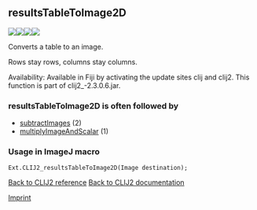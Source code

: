 ## resultsTableToImage2D
<img src="images/mini_empty_logo.png"/><img src="images/mini_clij2_logo.png"/><img src="images/mini_clijx_logo.png"/><img src="images/mini_empty_logo.png"/>

Converts a table to an image. 

Rows stay rows, columns stay columns.

Availability: Available in Fiji by activating the update sites clij and clij2.
This function is part of clij2_-2.3.0.6.jar.

### resultsTableToImage2D is often followed by
* <a href="reference_subtractImages">subtractImages</a> (2)
* <a href="reference_multiplyImageAndScalar">multiplyImageAndScalar</a> (1)


### Usage in ImageJ macro
```
Ext.CLIJ2_resultsTableToImage2D(Image destination);
```


[Back to CLIJ2 reference](https://clij.github.io/clij2-docs/reference)
[Back to CLIJ2 documentation](https://clij.github.io/clij2-docs)

[Imprint](https://clij.github.io/imprint)
